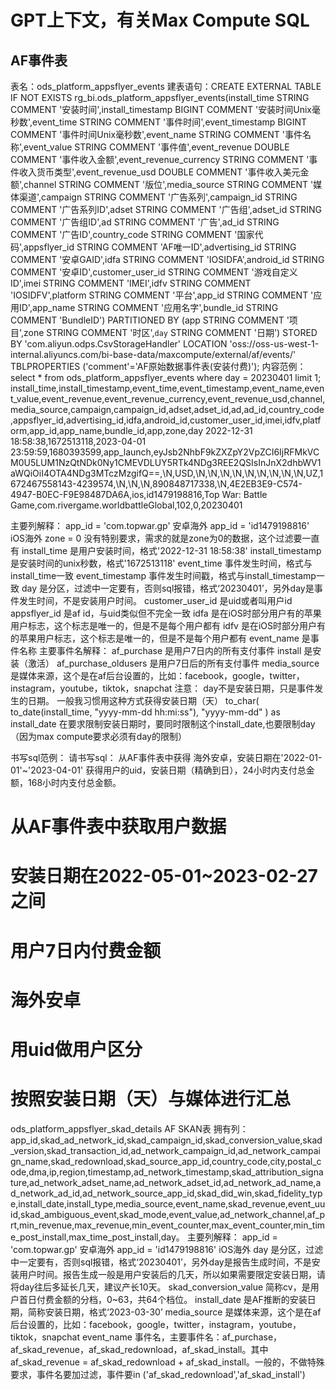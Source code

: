 # GPT上下文，有关Max Compute SQL

## AF事件表
表名：ods_platform_appsflyer_events
建表语句：CREATE EXTERNAL TABLE IF NOT EXISTS rg_bi.ods_platform_appsflyer_events(install_time STRING COMMENT '安装时间',install_timestamp BIGINT COMMENT '安装时间Unix毫秒数',event_time STRING COMMENT '事件时间',event_timestamp BIGINT COMMENT '事件时间Unix毫秒数',event_name STRING COMMENT '事件名称',event_value STRING COMMENT '事件值',event_revenue DOUBLE COMMENT '事件收入金额',event_revenue_currency STRING COMMENT '事件收入货币类型',event_revenue_usd DOUBLE COMMENT '事件收入美元金额',channel STRING COMMENT '版位',media_source STRING COMMENT '媒体渠道',campaign STRING COMMENT '广告系列',campaign_id STRING COMMENT '广告系列ID',adset STRING COMMENT '广告组',adset_id STRING COMMENT '广告组ID',ad STRING COMMENT '广告',ad_id STRING COMMENT '广告ID',country_code STRING COMMENT '国家代码',appsflyer_id STRING COMMENT 'AF唯一ID',advertising_id STRING COMMENT '安卓GAID',idfa STRING COMMENT 'IOSIDFA',android_id STRING COMMENT '安卓ID',customer_user_id STRING COMMENT '游戏自定义ID',imei STRING COMMENT 'IMEI',idfv STRING COMMENT 'IOSIDFV',platform STRING COMMENT '平台',app_id STRING COMMENT '应用ID',app_name STRING COMMENT '应用名字',bundle_id STRING COMMENT 'BundleID') PARTITIONED BY (app STRING COMMENT '项目',zone STRING COMMENT '时区',`day` STRING COMMENT '日期') STORED BY 'com.aliyun.odps.CsvStorageHandler' LOCATION 'oss://oss-us-west-1-internal.aliyuncs.com/bi-base-data/maxcompute/external/af/events/' TBLPROPERTIES ('comment'='AF原始数据事件表(安装付费)');
内容范例：select * from ods_platform_appsflyer_events where day = 20230401 limit 1;
install_time,install_timestamp,event_time,event_timestamp,event_name,event_value,event_revenue,event_revenue_currency,event_revenue_usd,channel,media_source,campaign,campaign_id,adset,adset_id,ad,ad_id,country_code,appsflyer_id,advertising_id,idfa,android_id,customer_user_id,imei,idfv,platform,app_id,app_name,bundle_id,app,zone,day
2022-12-31 18:58:38,1672513118,2023-04-01 23:59:59,1680393599,app_launch,eyJsb2NhbF9kZXZpY2VpZCI6IjRFMkVCM0U5LUM1NzQtNDk0Ny1CMEVDLUY5RTk4NDg3REE2QSIsInJnX2dhbWV1aWQiOiI4OTA4NDg3MTczMzgifQ==,\N,USD,\N,\N,\N,\N,\N,\N,\N,\N,\N,UZ,1672467558143-4239574,\N,\N,\N,890848717338,\N,4E2EB3E9-C574-4947-B0EC-F9E98487DA6A,ios,id1479198816,Top War: Battle Game,com.rivergame.worldbattleGlobal,102,0,20230401

主要列解释：
    app_id = 'com.topwar.gp' 安卓海外
    app_id = 'id1479198816' iOS海外
    zone = 0 没有特别要求，需求的就是zone为0的数据，这个过滤要一直有
    install_time 是用户安装时间，格式'2022-12-31 18:58:38'
    install_timestamp 是安装时间的unix秒数，格式'1672513118'
    event_time 事件发生时间，格式与install_time一致
    event_timestamp 事件发生时间戳，格式与install_timestamp一致
    day 是分区，过滤中一定要有，否则sql报错，格式‘20230401’，另外day是事件发生时间，不是安装用户时间。
    customer_user_id 是uid或者叫用户id
    appsflyer_id 是af id，与uid类似但不完全一致
    idfa 是在iOS时部分用户有的苹果用户标志，这个标志是唯一的，但是不是每个用户都有
    idfv 是在iOS时部分用户有的苹果用户标志，这个标志是唯一的，但是不是每个用户都有
    event_name 是事件名称
    主要事件名解释：
        af_purchase 是用户7日内的所有支付事件
        install 是安装（激活）
        af_purchase_oldusers 是用户7日后的所有支付事件
media_source 是媒体来源，这个是在af后台设置的，比如：facebook，google，twitter，instagram，youtube，tiktok，snapchat
注意：
day不是安装日期，只是事件发生的日期。
一般我习惯用这种方式获得安装日期（天）
to_char(
    to_date(install_time, "yyyy-mm-dd hh:mi:ss"),
    "yyyy-mm-dd"
) as install_date
在要求限制安装日期时，要同时限制这个install_date,也要限制day（因为max compute要求必须有day的限制）

书写sql范例：
请书写sql：
从AF事件表中获得
海外安卓，安装日期在'2022-01-01'~'2023-04-01'
获得用户的uid，安装日期（精确到日），24小时内支付总金额，168小时内支付总金额。

# 从AF事件表中获取用户数据
# 安装日期在2022-05-01~2023-02-27之间
# 用户7日内付费金额
# 海外安卓
# 用uid做用户区分
# 按照安装日期（天）与媒体进行汇总


ods_platform_appsflyer_skad_details
AF SKAN表
拥有列：app_id,skad_ad_network_id,skad_campaign_id,skad_conversion_value,skad_version,skad_transaction_id,ad_network_campaign_id,ad_network_campaign_name,skad_redownload,skad_source_app_id,country_code,city,postal_code,dma,ip,region,timestamp,ad_network_timestamp,skad_attribution_signature,ad_network_adset_name,ad_network_adset_id,ad_network_ad_name,ad_network_ad_id,ad_network_source_app_id,skad_did_win,skad_fidelity_type,install_date,install_type,media_source,event_name,skad_revenue,event_uuid,skad_ambiguous_event,skad_mode,event_value,ad_network_channel,af_prt,min_revenue,max_revenue,min_event_counter,max_event_counter,min_time_post_install,max_time_post_install,day。
主要列解释：
    app_id = 'com.topwar.gp' 安卓海外
    app_id = 'id1479198816' iOS海外
    day 是分区，过滤中一定要有，否则sql报错，格式‘20230401’，另外day是报告生成时间，不是安装用户时间。报告生成一般是用户安装后的几天，所以如果需要限定安装日期，请将day往后多延长几天，建议产长10天。
    skad_conversion_value 简称cv，是用户首日付费金额的分档，0~63，共64个档位。
    install_date 是AF推断的安装日期，简称安装日期，格式‘2023-03-30’
    media_source 是媒体来源，这个是在af后台设置的，比如：facebook，google，twitter，instagram，youtube，tiktok，snapchat
    event_name 事件名，主要事件名：af_purchase，af_skad_revenue，af_skad_redownload，af_skad_install。其中af_skad_revenue = af_skad_redownload + af_skad_install。一般的，不做特殊要求，事件名要加过滤，事件要in ('af_skad_redownload','af_skad_install')
